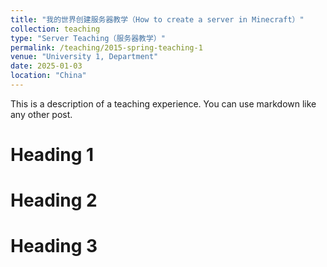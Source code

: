 ```yaml
---
title: "我的世界创建服务器教学（How to create a server in Minecraft）"
collection: teaching
type: "Server Teaching（服务器教学）"
permalink: /teaching/2015-spring-teaching-1
venue: "University 1, Department"
date: 2025-01-03
location: "China"
---
```


This is a description of a teaching experience. You can use markdown like any other post.

Heading 1
======

Heading 2
======

Heading 3
======
